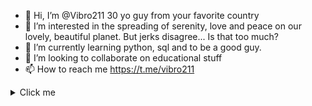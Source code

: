 - 👋 Hi, I’m @Vibro211 30 yo guy from your favorite country
- 👀 I’m interested in the spreading of serenity, love and peace on our lovely, beautiful planet. But jerks disagree... Is that too much? 
- 🌱 I’m currently learning python, sql and to be a good guy. 
- 💞️ I’m looking to collaborate on educational stuff 
- 📫 How to reach me https://t.me/vibro211 


<details>
<summary>Click me</summary>

![cool pigman image](https://user-images.githubusercontent.com/112625230/188285697-1a97afbd-29f3-4b66-9e0e-dd684bdd5545.jpg "Cool pigman")

</details>
